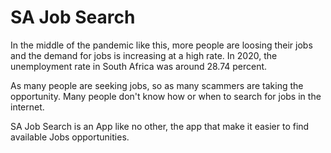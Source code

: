 # SA Job Search


In the middle of the pandemic like this, more people are loosing their jobs and the demand for jobs is increasing at a high rate. In 2020, the unemployment rate in South Africa was around 28.74 percent. 

As many people are seeking jobs, so as many scammers are taking the opportunity. Many people don't know how or when to search for jobs in the internet.

SA Job Search is an App like no other, the app that make it easier to find available Jobs opportunities. 
